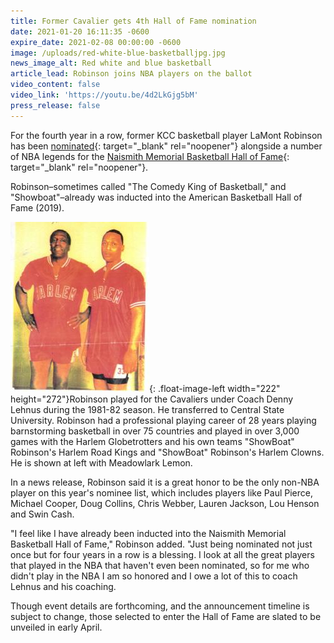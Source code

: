 ```yaml
---
title: Former Cavalier gets 4th Hall of Fame nomination
date: 2021-01-20 16:11:35 -0600
expire_date: 2021-02-08 00:00:00 -0600
image: /uploads/red-white-blue-basketballjpg.jpg
news_image_alt: Red white and blue basketball
article_lead: Robinson joins NBA players on the ballot
video_content: false
video_link: 'https://youtu.be/4d2LkGjg5bM'
press_release: false
---
```


For the fourth year in a row, former KCC basketball player LaMont Robinson has been [nominated](https://www.hoophall.com/news/naismith-memorial-basketball-hall-of-fame-announces-eligible-candidates-for-the-class-of-2021/){: target="_blank" rel="noopener"} alongside a number of NBA legends for the&nbsp;[Naismith Memorial Basketball Hall of Fame](http://www.hoophall.com/){: target="_blank" rel="noopener"}.

Robinson–sometimes called "The Comedy King of Basketball," and "Showboat"–already was inducted into the American Basketball Hall of Fame (2019).

![](/uploads/lamont-showboat-robinson-and-meadowlark-lemon.jpg){: .float-image-left width="222" height="272"}Robinson played for the Cavaliers under Coach Denny Lehnus during the 1981-82 season. He transferred to Central State University. Robinson had a professional playing career of 28 years playing barnstorming basketball in over 75 countries and played in over 3,000 games with the Harlem Globetrotters and his own teams "ShowBoat" Robinson's Harlem Road Kings and "ShowBoat" Robinson's Harlem Clowns. He is shown at left with Meadowlark Lemon.

In a news release, Robinson said it is a great honor to be the only non-NBA player on this year's nominee list, which includes players like Paul Pierce, Michael Cooper, Doug Collins, Chris Webber, Lauren Jackson, Lou Henson and Swin Cash.

"I feel like I have already been inducted into the Naismith Memorial Basketball Hall of Fame," Robinson added. "Just being nominated not just once but for four years in a row is a blessing. I look at all the great players that played in the NBA that haven't even been nominated, so for me who didn't play in the NBA I am so honored and I owe a lot of this to coach Lehnus and his coaching.

Though event details are forthcoming, and the announcement timeline is subject to change, those selected to enter the Hall of Fame are slated to be unveiled in early April.
